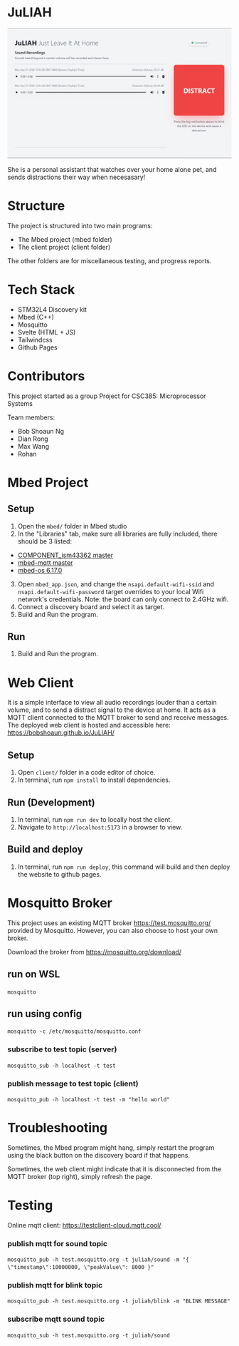 # JuLIAH

![JuLIAH web interface](./juliah.png)

She is a personal assistant that watches over your home alone pet, and sends distractions their way when necesasary!

# Structure

The project is structured into two main programs:

- The Mbed project (mbed folder)
- The client project (client folder)

The other folders are for miscellaneous testing, and progress reports.

# Tech Stack

- STM32L4 Discovery kit
- Mbed (C++)
- Mosquitto
- Svelte (HTML + JS)
- Tailwindcss
- Github Pages

# Contributors

This project started as a group Project for CSC385: Microprocessor Systems

Team members:

- Bob Shoaun Ng
- Dian Rong
- Max Wang
- Rohan

# Mbed Project

## Setup

1. Open the `mbed/` folder in Mbed studio
2. In the "Libraries" tab, make sure all libraries are fully included, there should be 3 listed:

- [COMPONENT_ism43362 master](https://github.com/ARMmbed/wifi-ism43362/)
- [mbed-mqtt master](https://github.com/ARMmbed/mbed-mqtt.git)
- [mbed-os 6.17.0](https://github.com/ARMmbed/mbed-os/)

3. Open `mbed_app.json`, and change the `nsapi.default-wifi-ssid` and `nsapi.default-wifi-password` target overrides to your local Wifi network's credentials. Note: the board can only connect to 2.4GHz wifi.
4. Connect a discovery board and select it as target.
5. Build and Run the program.

## Run

1. Build and Run the program.

# Web Client

It is a simple interface to view all audio recordings louder than a certain volume, and to send a distract signal to the device at home. It acts as a MQTT client connected to the MQTT broker to send and receive messages. The deployed web client is hosted and accessible here: https://bobshoaun.github.io/JuLIAH/

## Setup

1. Open `client/` folder in a code editor of choice.
2. In terminal, run `npm install` to install dependencies.

## Run (Development)

1. In terminal, run `npm run dev` to locally host the client.
2. Navigate to `http://localhost:5173` in a browser to view.

## Build and deploy

1. In terminal, run `npm run deploy`, this command will build and then deploy the website to github pages.

# Mosquitto Broker

This project uses an existing MQTT broker https://test.mosquitto.org/ provided by Mosquitto. However, you can also choose to host your own broker.

Download the broker from https://mosquitto.org/download/

## run on WSL

`mosquitto`

## run using config

`mosquitto -c /etc/mosquitto/mosquitto.conf`

### subscribe to test topic (server)

`mosquitto_sub -h localhost -t test`

### publish message to test topic (client)

`mosquitto_pub -h localhost -t test -m "hello world"`

# Troubleshooting

Sometimes, the Mbed program might hang, simply restart the program using the black button on the discovery board if that happens.

Sometimes, the web client might indicate that it is disconnected from the MQTT broker (top right), simply refresh the page.

# Testing

Online mqtt client:
https://testclient-cloud.mqtt.cool/

### publish mqtt for sound topic

`mosquitto_pub -h test.mosquitto.org -t juliah/sound -m "{ \"timestamp\":10000000, \"peakValue\": 8000 }"`

### publish mqtt for blink topic

`mosquitto_pub -h test.mosquitto.org -t juliah/blink -m "BLINK MESSAGE"`

### subscribe mqtt sound topic

`mosquitto_sub -h test.mosquitto.org -t juliah/sound`
